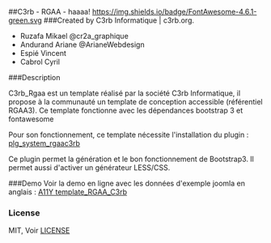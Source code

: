 ##C3rb - RGAA - haaaa!
https://img.shields.io/badge/FontAwesome-4.6.1-green.svg
###Created by C3rb Informatique | c3rb.org.

- Ruzafa Mikael @cr2a_graphique
- Andurand Ariane @ArianeWebdesign
- Espié Vincent
- Cabrol Cyril

###Description

C3rb_Rgaa est un template réalisé par la société C3rb Informatique, il propose à la communauté un template de conception accessible (référentiel RGAA3).
Ce template fonctionne avec les dépendances bootstrap 3 et fontawesome

Pour son fonctionnement, ce template nécessite l'installation du plugin : [plg_system_rgaac3rb](https://github.com/c3rb-org/plg_system_rgaac3rb)

Ce plugin permet la génération et le bon fonctionnement de Bootstrap3.
Il permet aussi d'activer un générateur LESS/CSS.

###Demo
Voir la demo en ligne avec les données d'exemple joomla en anglais : [A11Y template_RGAA_C3rb](http://a11y.orpheemedia.com/portail_a11y_en/)

### License

MIT, Voir [LICENSE](https://github.com/c3rb-org/template_RGAA_C3rb/blob/master/license)



